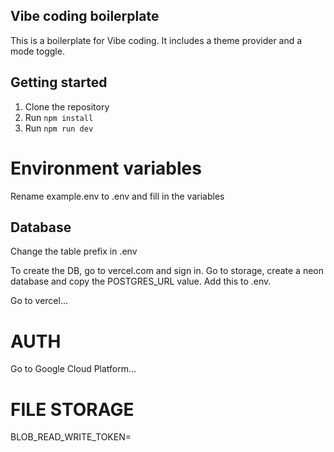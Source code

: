 ## Vibe coding boilerplate

This is a boilerplate for Vibe coding. It includes a theme provider and a mode toggle.

## Getting started

1. Clone the repository
2. Run `npm install`
3. Run `npm run dev`

# Environment variables

Rename example.env to .env and fill in the variables

## Database

Change the table prefix in .env

To create the DB, go to vercel.com and sign in. Go to storage, create a neon database and copy the POSTGRES_URL value.
Add this to .env.

Go to vercel...

# AUTH

Go to Google Cloud Platform...

# FILE STORAGE

BLOB_READ_WRITE_TOKEN=

